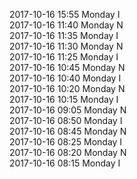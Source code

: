 2017-10-16 15:55 Monday  I  
2017-10-16 11:40 Monday  N  
2017-10-16 11:35 Monday  I  
2017-10-16 11:30 Monday  N  
2017-10-16 11:25 Monday  I  
2017-10-16 10:45 Monday  N  
2017-10-16 10:40 Monday  I  
2017-10-16 10:20 Monday  N  
2017-10-16 10:15 Monday  I  
2017-10-16 09:05 Monday  N  
2017-10-16 08:50 Monday  I  
2017-10-16 08:45 Monday  N  
2017-10-16 08:25 Monday  I  
2017-10-16 08:20 Monday  N  
2017-10-16 08:15 Monday  I  
